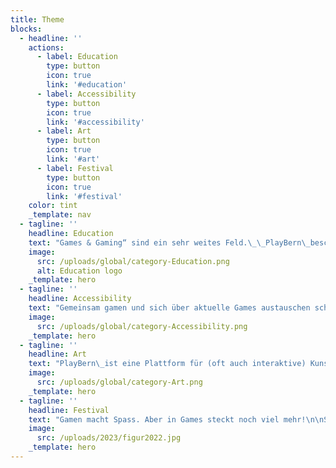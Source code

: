 ```yaml
---
title: Theme
blocks:
  - headline: ''
    actions:
      - label: Education
        type: button
        icon: true
        link: '#education'
      - label: Accessibility
        type: button
        icon: true
        link: '#accessibility'
      - label: Art
        type: button
        icon: true
        link: '#art'
      - label: Festival
        type: button
        icon: true
        link: '#festival'
    color: tint
    _template: nav
  - tagline: ''
    headline: Education
    text: "Games & Gaming“ sind ein sehr weites Feld.\_\_PlayBern\_beschäftigt sich ganzjährig und generationenübergreifend mit Gaming-Themen.\_ Wir veranstalten das ganze Jahr über Talks, Workshops oder Gaming-Nachmittage in Kooperation mit der\_[Erupt Gamelounge](http://erupt.ch/),\_[Bibliotheken Bern](https://www.kob.ch/)\_und anderen Veranstalter:innen. Manche Veranstaltungen sind auch über den\_[Fäger](https://www.faeger.ch/de/programm-4.html?faeger_filter_fulltext=playbern\\&faeger_filter_free_places=0\\&faeger_filter_age_range=\\&faeger_filter_period_range=\\&faeger_filter_period=\\&faeger_filter_weekend=\\&faeger_filter_duration=\\&faeger_filter_wheater_independent=1\\&faeger_filter_free_events=0\\&faeger_filter_culture_discount=0\\&filter_submit=1)\_ausgeschreiben.\n\nNatürlich finden auch entsprechende Anlässe auch während dem Festival statt!\n"
    image:
      src: /uploads/global/category-Education.png
      alt: Education logo
    _template: hero
  - tagline: ''
    headline: Accessibility
    text: "Gemeinsam gamen und sich über aktuelle Games austauschen schafft Gemeinschaft.\_PlayBern\_setzt sich seit Beginn für einen möglichst barrierefreien Zugang zu Games ein. Wir fördern zudem den Austausch zwischen Gamer:innen mit einer Behinderung und Game-Entwickler:innen.\n"
    image:
      src: /uploads/global/category-Accessibility.png
    _template: hero
  - tagline: ''
    headline: Art
    text: "PlayBern\_ist eine Plattform für (oft auch interaktive) Kunst- und Kulturprojekte im Bereich Gaming/Spiel. Die Kunst ist digital, analog oder beides. Das Feld ist breit: Von Virtual Reality, game-inspiriertem Tanz bis Game-Musik ist alles möglich. Wir sind multi-disziplinär und verbinden zukunftsorientierte Kunst, Technik und Gesellschaft.\n"
    image:
      src: /uploads/global/category-Art.png
    _template: hero
  - tagline: ''
    headline: Festival
    text: "Gamen macht Spass. Aber in Games steckt noch viel mehr!\n\nSeit 2019 findet in Bern jeweils im Spätsommer das\_PlayBern-Festival statt. Geboten wird eine bunte Mischung aus Spielen, Entdecken, Ausprobieren, Programmieren, Diskutieren … Im Zentrum stehen ungewöhnliche Games und sperrige Ideen.\n\nDas Festival richtet sich an Interessierte jeden Alters, egal ob mit oder ohne Game-Hintergrund. Von 2019 bis 2021 fand PlayBern in der Grossen Halle der Reitschule Bern statt, seit 2022 im Kulturhaus Progr am Waisenhausplatz.\n"
    image:
      src: /uploads/2023/figur2022.jpg
    _template: hero
---
```



